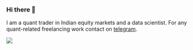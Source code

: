 ### Hi there 👋
I am a quant trader in Indian equity markets and a data scientist. For any quant-related freelancing work contact on [telegram](https://t.me/mr_easyyyy).

![](http://github-profile-summary-cards.vercel.app/api/cards/stats?username=mr-easy&theme=algolia)

